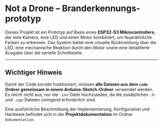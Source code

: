 # Not a Drone – Brand­erkennungs­prototyp

Dieses Projekt ist ein Prototyp auf Basis eines **ESP32-S3 Mikrocontrollers**, der eine Kamera, eine LED und einen Motor kombiniert, um feuerähnliche Farben zu erkennen. Das System bietet eine visuelle Rückmeldung über die LED, eine mechanische Reaktion durch den Motor sowie eine detaillierte Ausgabe über die serielle Schnittstelle.

---

## Wichtiger Hinweis

Damit der Code korrekt funktioniert, müssen **alle Dateien aus dem `code` Ordner gemeinsam in einem Arduino-Sketch-Ordner** verwendet werden.  
Es reicht nicht aus, nur die `.ino`-Datei hochzuladen, da die zusätzlichen `.h`- und `.cpp`-Dateien zwingend erforderlich sind.  

Eine ausführliche Beschreibung der Implementierung, Konfiguration und Hardware befindet sich in der **Projektdokumentation** im Ordner `Dokumentation`.
